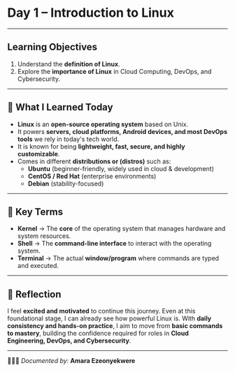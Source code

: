 # Day 1 – Introduction to Linux   

---

##  Learning Objectives
1. Understand the **definition of Linux**.  
2. Explore the **importance of Linux** in Cloud Computing, DevOps, and Cybersecurity.  

---

## 📖 What I Learned Today
- **Linux** is an **open-source operating system** based on Unix.  
- It powers **servers, cloud platforms, Android devices, and most DevOps tools** we rely in today's tech world.  
- It is known for being **lightweight, fast, secure, and highly customizable**.  
- Comes in different **distributions or (distros)** such as:  
  - **Ubuntu** (beginner-friendly, widely used in cloud & development)  
  - **CentOS / Red Hat** (enterprise environments)  
  - **Debian** (stability-focused)  

---

## 🔑 Key Terms
- **Kernel** → The **core** of the operating system that manages hardware and system resources.  
- **Shell** → The **command-line interface** to interact with the operating system.  
- **Terminal** → The actual **window/program** where commands are typed and executed.  



---

## 📝 Reflection
I feel **excited and motivated** to continue this journey. Even at this foundational stage, I can already see how powerful Linux is. With **daily consistency and hands-on practice**, I aim to move from **basic commands to mastery**, building the confidence required for roles in **Cloud Engineering, DevOps, and Cybersecurity**.  

---

👩🏽‍💻 *Documented by:* **Amara Ezeonyekwere**  
